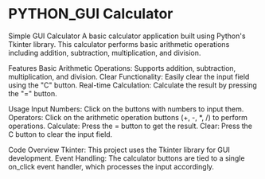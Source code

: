 # PYTHON_GUI Calculator
Simple GUI Calculator
A basic calculator application built using Python's Tkinter library. 
This calculator performs basic arithmetic operations including addition, subtraction, multiplication, and division.

Features
Basic Arithmetic Operations: Supports addition, subtraction, multiplication, and division.
Clear Functionality: Easily clear the input field using the "C" button.
Real-time Calculation: Calculate the result by pressing the "=" button.

Usage
Input Numbers: Click on the buttons with numbers to input them.
Operators: Click on the arithmetic operation buttons (+, -, *, /) to perform operations.
Calculate: Press the = button to get the result.
Clear: Press the C button to clear the input field.

Code Overview
Tkinter: This project uses the Tkinter library for GUI development.
Event Handling: The calculator buttons are tied to a single on_click event handler, which processes the input accordingly.
